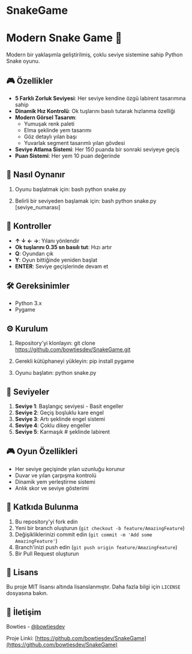 # SnakeGame
# Modern Snake Game 🐍

Modern bir yaklaşımla geliştirilmiş, çoklu seviye sistemine sahip Python Snake oyunu.

## 🎮 Özellikler

- **5 Farklı Zorluk Seviyesi**: Her seviye kendine özgü labirent tasarımına sahip
- **Dinamik Hız Kontrolü**: Ok tuşlarını basılı tutarak hızlanma özelliği
- **Modern Görsel Tasarım**: 
  - Yumuşak renk paleti
  - Elma şeklinde yem tasarımı
  - Göz detaylı yılan başı
  - Yuvarlak segment tasarımlı yılan gövdesi
- **Seviye Atlama Sistemi**: Her 150 puanda bir sonraki seviyeye geçiş
- **Puan Sistemi**: Her yem 10 puan değerinde

## 🎯 Nasıl Oynanır

1. Oyunu başlatmak için:
bash
python snake.py

2. Belirli bir seviyeden başlamak için:
bash
python snake.py [seviye_numarası]

## 🎹 Kontroller

- **↑ ↓ ← →**: Yılanı yönlendir
- **Ok tuşlarını 0.35 sn basılı tut**: Hızı artır
- **Q**: Oyundan çık
- **Y**: Oyun bittiğinde yeniden başlat
- **ENTER**: Seviye geçişlerinde devam et

## 🛠️ Gereksinimler

- Python 3.x
- Pygame

## ⚙️ Kurulum

1. Repository'yi klonlayın:
git clone https://github.com/bowtiesdev/SnakeGame.git

2. Gerekli kütüphaneyi yükleyin:
pip install pygame

3. Oyunu başlatın:
python snake.py

## 🎯 Seviyeler

1. **Seviye 1**: Başlangıç seviyesi - Basit engeller
2. **Seviye 2**: Geçiş boşluklu kare engel
3. **Seviye 3**: Artı şeklinde engel sistemi
4. **Seviye 4**: Çoklu dikey engeller
5. **Seviye 5**: Karmaşık # şeklinde labirent

## 🎮 Oyun Özellikleri

- Her seviye geçişinde yılan uzunluğu korunur
- Duvar ve yılan çarpışma kontrolü
- Dinamik yem yerleştirme sistemi
- Anlık skor ve seviye gösterimi

## 🤝 Katkıda Bulunma

1. Bu repository'yi fork edin
2. Yeni bir branch oluşturun (`git checkout -b feature/AmazingFeature`)
3. Değişikliklerinizi commit edin (`git commit -m 'Add some AmazingFeature'`)
4. Branch'inizi push edin (`git push origin feature/AmazingFeature`)
5. Bir Pull Request oluşturun

## 📝 Lisans

Bu proje MIT lisansı altında lisanslanmıştır. Daha fazla bilgi için `LICENSE` dosyasına bakın.

## 🤝 İletişim

Bowties - [@bowtiesdev](https://github.com/bowtiesdev)

Proje Linki: [https://github.com/bowtiesdev/SnakeGame](https://github.com/bowtiesdev/SnakeGame)

